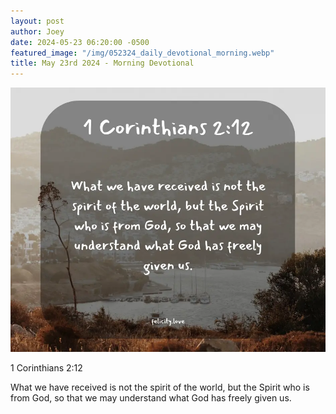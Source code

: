 ```yaml
---
layout: post
author: Joey
date: 2024-05-23 06:20:00 -0500
featured_image: "/img/052324_daily_devotional_morning.webp"
title: May 23rd 2024 - Morning Devotional
---
```


[![May 23rd 2024 - Morning Devotional](/img/052324_daily_devotional_morning.webp)](/img/052324_daily_devotional_morning.webp)

1 Corinthians 2:12

What we have received is not the spirit of the world, but the Spirit who is from God, so that we may understand what God has freely given us.